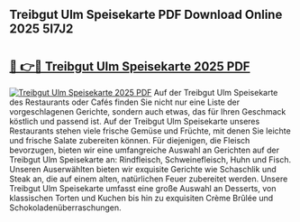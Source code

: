 ## Treibgut Ulm Speisekarte PDF Download Online 2025 5I7J2

# <h2><a href="http://gcaxl1j.nevu.top/?p=Treibgut+Ulm+Speisekarte">🔗 👉🔴 Treibgut Ulm Speisekarte 2025 PDF</a></h2>

[![Treibgut Ulm Speisekarte 2025 PDF](https://i.imgur.com/dBaPXMq.png)](http://gcaxl1j.nevu.top/?p=Treibgut+Ulm+Speisekarte)
Auf der Treibgut Ulm Speisekarte des Restaurants oder Cafés finden Sie nicht nur eine Liste der vorgeschlagenen Gerichte, sondern auch etwas, das für Ihren Geschmack köstlich und passend ist. Auf der Treibgut Ulm Speisekarte unseres Restaurants stehen viele frische Gemüse und Früchte, mit denen Sie leichte und frische Salate zubereiten können. Für diejenigen, die Fleisch bevorzugen, bieten wir eine umfangreiche Auswahl an Gerichten auf der Treibgut Ulm Speisekarte an: Rindfleisch, Schweinefleisch, Huhn und Fisch. Unseren Auserwählten bieten wir exquisite Gerichte wie Schaschlik und Steak an, die auf einem alten, natürlichen Feuer zubereitet werden. Unsere Treibgut Ulm Speisekarte umfasst eine große Auswahl an Desserts, von klassischen Torten und Kuchen bis hin zu exquisiten Crème Brûlée und Schokoladenüberraschungen.
